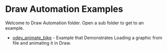 # Draw Automation Examples

Welcome to Draw Automation folder. Open a sub folder to get to an example.

- [odev_animate_bike](./odev_animate_bike/) - Example that Demonstrates Loading a graphic from file and animating it in Draw.

